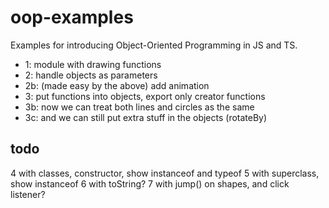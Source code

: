 # oop-examples

Examples for introducing Object-Oriented Programming in JS and TS.

* 1: module with drawing functions
* 2: handle objects as parameters
* 2b: (made easy by the above) add animation
* 3: put functions into objects, export only creator functions
* 3b: now we can treat both lines and circles as the same
* 3c: and we can still put extra stuff in the objects (rotateBy)

## todo

4 with classes, constructor, show instanceof and typeof
5 with superclass, show instanceof
6 with toString?
7 with jump() on shapes, and click listener?
